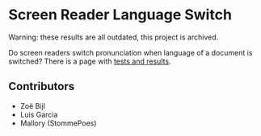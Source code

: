 # Screen Reader Language Switch

Warning: these results are all outdated, this project is archived.

Do screen readers switch pronunciation when language of a document is switched? There is a page with [tests and results](/tests/index.html).

## Contributors
* Zoë Bijl
* Luis Garcia
* Mallory (StommePoes)
